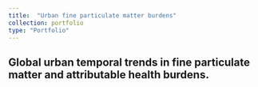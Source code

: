```yaml
---
title:  "Urban fine particulate matter burdens"
collection: portfolio
type: "Portfolio"
---
```


## Global urban temporal trends in fine particulate matter and attributable health burdens.

